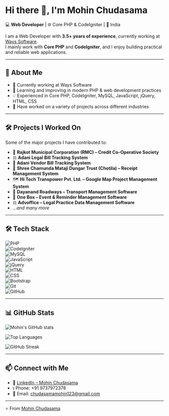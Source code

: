 # Hi there 👋, I'm Mohin Chudasama  

💻 **Web Developer** | 🌐 Core PHP & CodeIgniter | 📍 India  

I am a Web Developer with **3.5+ years of experience**, currently working at [Ways Software](https://in.linkedin.com/company/wayssoftware).  
I mainly work with **Core PHP** and **CodeIgniter**, and I enjoy building practical and reliable web applications.  

---

## 🚀 About Me  
- 🔭 Currently working at Ways Software  
- 🌱 Learning and improving in modern PHP & web development practices  
- 💡 Experienced in Core PHP, CodeIgniter, MySQL, JavaScript, jQuery, HTML, CSS  
- 🤝 Have worked on a variety of projects across different industries  

---

## 🛠️ Projects I Worked On  
Some of the major projects I have contributed to:  
- 🏦 **Rajkot Municipal Corporation (RMC) – Credit Co-Operative Society**  
- ⚖️ **Adani Legal Bill Tracking System**  
- 📑 **Adani Vendor Bill Tracking System**  
- 🧾 **Shree Chamunda Mataji Dungar Trust (Chotila) – Receipt Management System**  
- 🗺️ **Hi Tech Transpower Pvt. Ltd. – Google Map Project Management System**  
- 🚚 **Dayanand Roadways – Transport Management Software**  
- 📅 **One Box – Event & Reminder Management Software**  
- ⚖️ **Advoffice – Legal Practice Data Management Software**  
- *...and many more*  

---

## 🛠️ Tech Stack  

![PHP](https://img.shields.io/badge/PHP-777BB4?style=for-the-badge&logo=php&logoColor=white)  
![CodeIgniter](https://img.shields.io/badge/CodeIgniter-EF4223?style=for-the-badge&logo=codeigniter&logoColor=white)  
![MySQL](https://img.shields.io/badge/MySQL-005C84?style=for-the-badge&logo=mysql&logoColor=white)  
![JavaScript](https://img.shields.io/badge/JavaScript-F7DF1E?style=for-the-badge&logo=javascript&logoColor=black)  
![jQuery](https://img.shields.io/badge/jQuery-0769AD?style=for-the-badge&logo=jquery&logoColor=white)  
![HTML](https://img.shields.io/badge/HTML5-E34F26?style=for-the-badge&logo=html5&logoColor=white)  
![CSS](https://img.shields.io/badge/CSS3-1572B6?style=for-the-badge&logo=css3&logoColor=white)  
![Bootstrap](https://img.shields.io/badge/Bootstrap-7952B3?style=for-the-badge&logo=bootstrap&logoColor=white)  
![Git](https://img.shields.io/badge/Git-F05032?style=for-the-badge&logo=git&logoColor=white)  
![GitHub](https://img.shields.io/badge/GitHub-181717?style=for-the-badge&logo=github&logoColor=white)  

---

## 📊 GitHub Stats  

![Mohin's GitHub stats](https://github-readme-stats.vercel.app/api?username=mohinchudasama&show_icons=true&theme=tokyonight)  

![Top Languages](https://github-readme-stats.vercel.app/api/top-langs/?username=mohinchudasama&layout=compact&theme=tokyonight)  

![GitHub Streak](https://github-readme-streak-stats.herokuapp.com/?user=mohinchudasama&theme=tokyonight)  

---

## 📫 Connect with Me  
- 💼 [LinkedIn – Mohin Chudasama](https://in.linkedin.com/in/chudasama-mohin)  
- 📞 Phone: +91 9737972378  
- 📧 Email: chudasamamohin123@gmail.com  

---

⭐️ From [Mohin Chudasama](https://github.com/mohinchudasama)  
